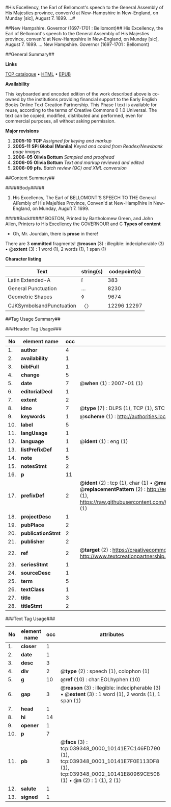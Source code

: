 #His Excellency, the Earl of Bellomont's speech to the General Assembly of His Majesties province, conven'd at New-Hampshire in New-England, on Munday [sic], August 7. 1699. ...#

##New Hampshire. Governor (1697-1701 : Bellomont)##
His Excellency, the Earl of Bellomont's speech to the General Assembly of His Majesties province, conven'd at New-Hampshire in New-England, on Munday [sic], August 7. 1699. ...
New Hampshire. Governor (1697-1701 : Bellomont)

##General Summary##

**Links**

[TCP catalogue](http://www.ota.ox.ac.uk/tcp/)  • 
[HTML](http://tei.it.ox.ac.uk/tcp/Texts-HTML/free/N29/N29544.html)  • 
[EPUB](http://tei.it.ox.ac.uk/tcp/Texts-EPUB/free/N29/N29544.epub)

**Availability**

This keyboarded and encoded edition of the
	       work described above is co-owned by the institutions
	       providing financial support to the Early English Books
	       Online Text Creation Partnership. This Phase I text is
	       available for reuse, according to the terms of Creative
	       Commons 0 1.0 Universal. The text can be copied,
	       modified, distributed and performed, even for
	       commercial purposes, all without asking permission.

**Major revisions**

1. __2005-10__ __TCP__ *Assigned for keying and markup*
1. __2005-11__ __SPi Global (Manila)__ *Keyed and coded from Readex/Newsbank page images*
1. __2006-05__ __Olivia Bottum__ *Sampled and proofread*
1. __2006-05__ __Olivia Bottum__ *Text and markup reviewed and edited*
1. __2006-09__ __pfs.__ *Batch review (QC) and XML conversion*

##Content Summary##

#####Body#####

1. His Excellency, The Earl of BELLOMONT'S SPEECH TO THE General Aſſembly of His Majeſties Province, Conven'd at New-Hampſhire in New-England, on Munday,
Auguſt 7. 1699.

#####Back#####
BOSTON, Printed by Bartholomew Green, and John Allen, Printers to His Excellency the GOVERNOUR and C
**Types of content**

  * Oh, Mr. Jourdain, there is **prose** in there!

There are 3 **ommitted** fragments! 
 @__reason__ (3) : illegible: indecipherable (3)  •  @__extent__ (3) : 1 word (1), 2 words (1), 1 span (1)

**Character listing**


|Text|string(s)|codepoint(s)|
|---|---|---|
|Latin Extended-A|ſ|383|
|General Punctuation|…|8230|
|Geometric Shapes|◊|9674|
|CJKSymbolsandPunctuation|〈〉|12296 12297|

##Tag Usage Summary##

###Header Tag Usage###

|No|element name|occ|attributes|
|---|---|---|---|
|1.|__author__|4||
|2.|__availability__|1||
|3.|__biblFull__|1||
|4.|__change__|5||
|5.|__date__|7| @__when__ (1) : 2007-01 (1)|
|6.|__editorialDecl__|1||
|7.|__extent__|2||
|8.|__idno__|7| @__type__ (7) : DLPS (1), TCP (1), STC (2), NOTIS (1), IMAGE-SET (1), EVANS-CITATION (1)|
|9.|__keywords__|1| @__scheme__ (1) : http://authorities.loc.gov/ (1)|
|10.|__label__|5||
|11.|__langUsage__|1||
|12.|__language__|1| @__ident__ (1) : eng (1)|
|13.|__listPrefixDef__|1||
|14.|__note__|5||
|15.|__notesStmt__|2||
|16.|__p__|11||
|17.|__prefixDef__|2| @__ident__ (2) : tcp (1), char (1)  •  @__matchPattern__ (2) : ([0-9\-]+):([0-9IVX]+) (1), (.+) (1)  •  @__replacementPattern__ (2) : http://eebo.chadwyck.com/downloadtiff?vid=$1&page=$2 (1), https://raw.githubusercontent.com/textcreationpartnership/Texts/master/tcpchars.xml#$1 (1)|
|18.|__projectDesc__|1||
|19.|__pubPlace__|2||
|20.|__publicationStmt__|2||
|21.|__publisher__|2||
|22.|__ref__|2| @__target__ (2) : https://creativecommons.org/publicdomain/zero/1.0/ (1), http://www.textcreationpartnership.org/docs/. (1)|
|23.|__seriesStmt__|1||
|24.|__sourceDesc__|1||
|25.|__term__|5||
|26.|__textClass__|1||
|27.|__title__|3||
|28.|__titleStmt__|2||


###Text Tag Usage###

|No|element name|occ|attributes|
|---|---|---|---|
|1.|__closer__|1||
|2.|__date__|1||
|3.|__desc__|3||
|4.|__div__|2| @__type__ (2) : speech (1), colophon (1)|
|5.|__g__|10| @__ref__ (10) : char:EOLhyphen (10)|
|6.|__gap__|3| @__reason__ (3) : illegible: indecipherable (3)  •  @__extent__ (3) : 1 word (1), 2 words (1), 1 span (1)|
|7.|__head__|1||
|8.|__hi__|14||
|9.|__opener__|1||
|10.|__p__|7||
|11.|__pb__|3| @__facs__ (3) : tcp:039348_0000_10141E7C146FD790 (1), tcp:039348_0001_10141E7F0E113DF8 (1), tcp:039348_0002_10141E80969CE508 (1)  •  @__n__ (2) : 1 (1), 2 (1)|
|12.|__salute__|1||
|13.|__signed__|1||
